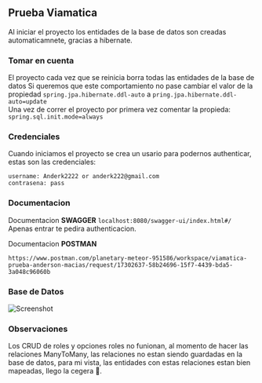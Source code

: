 ## Prueba Viamatica

Al iniciar el proyecto los entidades de la base de datos son creadas automaticamnete, gracias a hibernate.

### Tomar en cuenta
El proyecto cada vez que se reinicia borra todas las entidades de la base de datos
Si queremos que este comportamiento no pase cambiar el valor de la propiedad ```spring.jpa.hibernate.ddl-auto``` a ```pring.jpa.hibernate.ddl-auto=update```  
Una vez de correr el proyecto por primera vez comentar la propieda: ```spring.sql.init.mode=always``` 

### Credenciales
Cuando iniciamos el proyecto se crea un usario para podernos authenticar, estas son las credenciales:
```
username: Anderk2222 or anderk222@gmail.com
contrasena: pass
```

### Documentacion
Documentacion **SWAGGER** ```localhost:8080/swagger-ui/index.html#/``` Apenas entrar te pedira authenticacion.


Documentacion **POSTMAN**

```https://www.postman.com/planetary-meteor-951586/workspace/viamatica-prueba-anderson-macias/request/17302637-58b24696-15f7-4439-bda5-3a048c96060b```

### Base de Datos
![Screenshot](./database.jpg)

### Observaciones
Los CRUD de roles y opciones roles no funionan, al momento de hacer las relaciones ManyToMany, las relaciones no estan siendo guardadas en la base de datos,
para mi vista, las entidades con estas relaciones estan bien mapeadas, llego la cegera 🥲.

